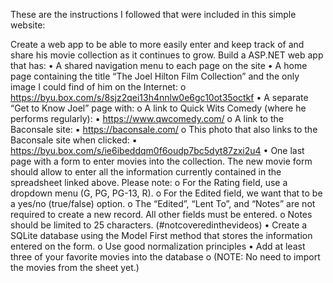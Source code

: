 These are the instructions I followed that were included in this simple website: 

Create a web app to be able to more easily enter and keep track of and share his
movie collection as it continues to grow. Build a ASP.NET web app that has:
• A shared navigation menu to each page on the site
• A home page containing the title “The Joel Hilton Film Collection” and the
only image I could find of him on the Internet:
o https://byu.box.com/s/8sjz2qei13h4nnlw0e6gc10ot35octkf
• A separate “Get to Know Joel” page with:
o A link to Quick Wits Comedy (where he performs regularly):
▪ https://www.qwcomedy.com/
o A link to the Baconsale site:
▪ https://baconsale.com/
o This photo that also links to the Baconsale site when clicked:
▪ https://byu.box.com/s/ie6ibeddqm0f6oudp7bc5dyt87zxi2u4
• One last page with a form to enter movies into the collection. The new movie
form should allow to enter all the information currently contained in the
spreadsheet linked above. Please note:
o For the Rating field, use a dropdown menu (G, PG, PG-13, R).
o For the Edited field, we want that to be a yes/no (true/false) option.
o The “Edited”, “Lent To”, and “Notes” are not required to create a new
record. All other fields must be entered.
o Notes should be limited to 25 characters. (#notcoveredinthevideos)
• Create a SQLite database using the Model First method that stores the
information entered on the form.
o Use good normalization principles
• Add at least three of your favorite movies into the database
o (NOTE: No need to import the movies from the sheet yet.)
